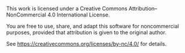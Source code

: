 This work is licensed under a Creative Commons Attribution–NonCommercial 4.0 International License.

You are free to use, share, and adapt this software for noncommercial purposes, provided that attribution is given to the original author.

See https://creativecommons.org/licenses/by-nc/4.0/ for details.
